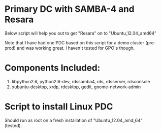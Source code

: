 Primary DC with SAMBA-4 and Resara
=======


Below script will help you out to get "Resara" on to "Ubuntu_12.04_amd64"

Note that I have had one PDC based on this script for a demo cluster (pre-prod) and was working great. I haven't tested for GPO's though.

Components Included:
====================

1) libpython2.6, python2.6-dev, rdssamba4, rds, rdsserver, rdsconsole
2) xubuntu-desktop, xrdp, rdesktop, gedit, gnome-network-admin

Script to install Linux PDC
========================

Should run as root on a fresh installation of "Ubuntu_12.04_amd_64" (tested).
